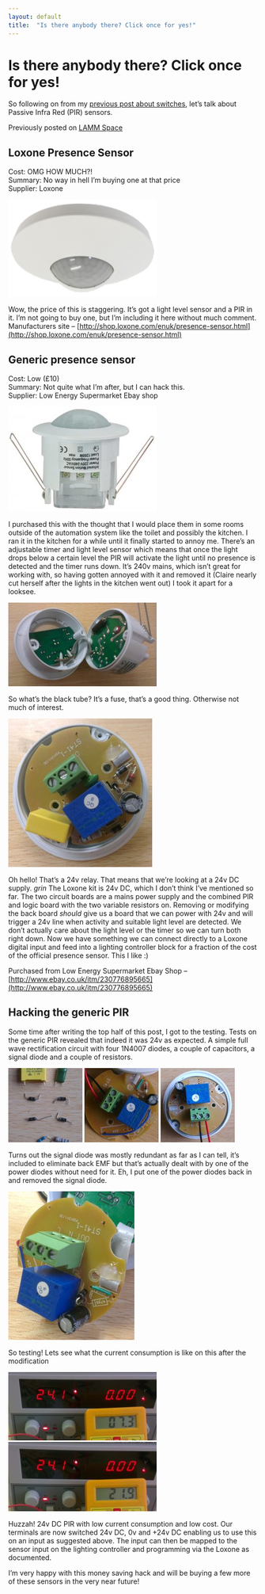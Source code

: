 ```yaml
---
layout: default
title:  "Is there anybody there? Click once for yes!"
---
```


# Is there anybody there? Click once for yes!

So following on from my [previous post about switches](https://hackaday.io/project/4857-commercial-home-automation/log/16130-switches-are-simple-right), let’s talk about Passive Infra Red (PIR) sensors.

Previously posted on [LAMM Space](https://lamm.space/2015/04/14/is-there-anybody-there-click-once-for-yes/)

## Loxone Presence Sensor

Cost: OMG HOW MUCH?!<br/>
Summary: No way in hell I’m buying one at that price<br/>
Supplier: Loxone

![Round surface mount PIR from Loxone](/assets/2015-04-14/loxone-presence-sensor_0-300x196.png)

Wow, the price of this is staggering. It’s got a light level sensor and a PIR in it. I’m not going to buy one, but I’m including it here without much comment.
Manufacturers site – [http://shop.loxone.com/enuk/presence-sensor.html](http://shop.loxone.com/enuk/presence-sensor.html)

## Generic presence sensor

Cost: Low (£10)<br/>
Summary: Not quite what I’m after, but I can hack this.<br/>
Supplier: Low Energy Supermarket Ebay shop

![Side image of PIR](/assets/2015-04-14/generic-pir-300x212.jpg)

I purchased this with the thought that I would place them in some rooms outside of the automation system like the toilet and possibly the kitchen. I ran it in the kitchen for a while until it finally started to annoy me. There’s an adjustable timer and light level sensor which means that once the light drops below a certain level the PIR will activate the light until no presence is detected and the timer runs down. It’s 240v mains, which isn’t great for working with, so having gotten annoyed with it and removed it (Claire nearly cut herself after the lights in the kitchen went out) I took it apart for a looksee.

![PIR initial disassembly](/assets/2015-04-14/generic-pir-insides01-300x169.jpg)

So what’s the black tube? It’s a fuse, that’s a good thing. Otherwise not much of interest.

![PIR PCB before modification](/assets/2015-04-14/generic-pir-insides02-291x300.jpg)

Oh hello! That’s a 24v relay. That means that we’re looking at a 24v DC supply. *grin* The Loxone kit is 24v DC, which I don’t think I’ve mentioned so far. The two circuit boards are a mains power supply and the combined PIR and logic board with the two variable resistors on. Removing or modifying the back board *should* give us a board that we can power with 24v and will trigger a 24v line when activity and suitable light level are detected. We don’t actually care about the light level or the timer so we can turn both right down. Now we have something we can connect directly to a Loxone digital input and feed into a lighting controller block for a fraction of the cost of the official presence sensor. This I like :)

Purchased from Low Energy Supermarket Ebay Shop – [http://www.ebay.co.uk/itm/230776895665](http://www.ebay.co.uk/itm/230776895665)

## Hacking the generic PIR

Some time after writing the top half of this post, I got to the testing. Tests on the generic PIR revealed that indeed it was 24v as expected. A simple full wave rectification circuit with four 1N4007 diodes, a couple of capacitors, a signal diode and a couple of resistors.

![Components removed from PIR](/assets/2015-04-14/generic-pir-surplus-components_0-150x150.jpg)
![PIR PCB with components removed](/assets/2015-04-14/2015-04-08-19.23.58-150x150.jpg)
![PIR PCB back in housing](/assets/2015-04-14/2015-04-08-19.00.48_0-150x150.jpg)

Turns out the signal diode was mostly redundant as far as I can tell, it’s included to eliminate back EMF but that’s actually dealt with by one of the power diodes without need for it. Eh, I put one of the power diodes back in and removed the signal diode.

![PIR PCB standing vertically](/assets/2015-04-14/2015-04-08-19.38.26_1-255x300.jpg)

So testing! Lets see what the current consumption is like on this after the modification

![](/assets/2015-04-14/generic-pir-current-off-300x138.jpg)
![](/assets/2015-04-14/generic-pir-current-on-300x140.jpg)

Huzzah! 24v DC PIR with low current consumption and low cost. Our terminals are now switched 24v DC, 0v and +24v DC enabling us to use this on an input as suggested above. The input can then be mapped to the sensor input on the lighting controller and programming via the Loxone as documented.

I’m very happy with this money saving hack and will be buying a few more of these sensors in the very near future!
